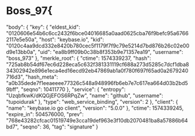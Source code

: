 # Boss_97{
  "body": {
    "key": {
      "eldest_kid": "0120606e54b6c6cc2432f6bce04016685a0aad0625cba76f9befc95a67662117e5e50a",
      "host": "keybase.io",
      "kid": "0120c4aa9dcd332e8420b780cec5f1179f7f9c79e5214d7bd876b26c02e00d9e13bb0a",
      "uid": "ea8b9ff09b0c38b8f353b9e71357ea19",
      "username": "boss_973"
    },
    "merkle_root": {
      "ctime": 1574339237,
      "hash": "725ab8b54df67ec6d228eca5c632f381331119cf688a273d5285c7dcf1dba834302942e896e1eca4ed16ecd92eb47869ab1a0f780f697f65ad0a2679240716d3",
      "hash_meta": "a0b35dede7f1eeaeeee77326c548a948996fb6eb7e7c617ea664d03b2bd59bff",
      "seqno": 10411770
    },
    "service": {
      "entropy": "UzqbfkwK/dKQGjEFOS6RPqZw",
      "name": "github",
      "username": "tupoidurak"
    },
    "type": "web_service_binding",
    "version": 2
  },
  "client": {
    "name": "keybase.io go client",
    "version": "5.0.0"
  },
  "ctime": 1574339245,
  "expire_in": 504576000,
  "prev": "768e43282cfcac01519749e3cca19def963e3f10db2070481ba8a57886b64bd7",
  "seqno": 36,
  "tag": "signature"
}
